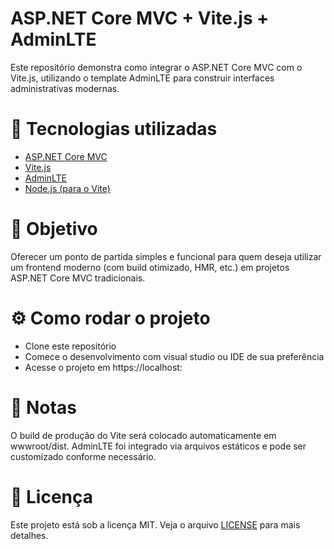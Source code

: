 # ASP.NET Core MVC + Vite.js + AdminLTE

Este repositório demonstra como integrar o ASP.NET Core MVC com o Vite.js, utilizando o template AdminLTE para construir interfaces administrativas modernas.

# 🧩 Tecnologias utilizadas
- [ASP.NET Core MVC](https://dotnet.microsoft.com/apps/aspnet/mvc)
- [Vite.js](https://vitejs.dev/)
- [AdminLTE](https://adminlte.io/)
- [Node.js (para o Vite)](https://nodejs.org/)

# 🚀 Objetivo

Oferecer um ponto de partida simples e funcional para quem deseja utilizar um frontend moderno (com build otimizado, HMR, etc.) em projetos ASP.NET Core MVC tradicionais.

# ⚙️ Como rodar o projeto

- Clone este repositório
- Comece o desenvolvimento com visual studio ou IDE de sua preferência
- Acesse o projeto em https://localhost:<porta>

# 📌 Notas

O build de produção do Vite será colocado automaticamente em wwwroot/dist.
AdminLTE foi integrado via arquivos estáticos e pode ser customizado conforme necessário.

# 📄 Licença

Este projeto está sob a licença MIT. Veja o arquivo [LICENSE](LICENSE) para mais detalhes.
